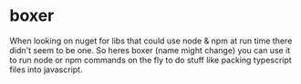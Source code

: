 # boxer
When looking on nuget for libs that could use node & npm at run time there didn't seem to be one. So heres boxer (name might change) you can use it to run node or npm commands on the fly to do stuff like packing typescript files into javascript.